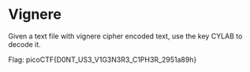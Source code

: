 # Vignere

Given a text file with vignere cipher encoded text, use the key CYLAB to decode it.

Flag: picoCTF{D0NT_US3_V1G3N3R3_C1PH3R_2951a89h}
